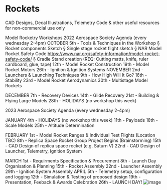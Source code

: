 # Rockets
CAD Designs, Decal Illustrations, Telemetry Code & other useful resources for non-commercial use only

Model Rocketry Workshops
2022 Aerospace Society Agenda (every wednesday 2-4pm)
OCTOBER
     5th - Tools & Techniques in the Workshop
			§ Rocket components Sketch
			§ Single stage rocket flight sketch
			§ NAR Model Rocket Safety Code https://www.nar.org/safety-information/model-rocket-safety-code/
			§ Cradle Stand creation (REQ: Cutting matts, knife, ruler cardboard, glue, tape)
     12th - Model Rocket Construction
     19th - Model Rocket Motors
     26th - Ignition & Ignition Systems
NOVEMBER
     2nd - Launchers & Launching Techniques
     9th - How High Will It Go?
    16th - Stability
     23rd - Model Rocket Aerodynamics
     30th - Multistage Model Rockets

DECEMBER
      7th - Recovery Devices
     14th - Glide Recovery
     21st - Building & Flying Large Models
     28th - HOLIDAYS (no workshop this week)
 
2023 Aerospace Society Agenda (every wednesday 2-4pm) 

JANUARY
    4th -  HOLIDAYS (no workshop this week)
     11th - Payloads
     18th - Scale Models
     25th - Altitude Determination
 
FEBRUARY
     1st - Model Rocket Ranges & Individual Test Flights (Location TBC)
     8th - Replica Space Rocket Group Project Begins (Brainstorming)
     15th - CAD Design of replica space rocket (e.g. Saturn V)
     22nd - CAD Design of Launcher, Telemetry, Ignition System
 
MARCH
     1st - Requirments Specification & Procurement
     8th - Launch Day Organisation & Planning
     15th - Rocket Assembly
     22nd - Launcher Assembly
     29th - Ignition System Assembly
APRIL
     5th - Telemetry setup, configuration and logging
     12th - Simulation & Testing of proposed design
     19th - Presentation, Feeback & Awards Celebration
     26th - LAUNCH DAY!
![image](https://user-images.githubusercontent.com/34741418/194067513-92b1f288-1b6b-4d7b-ac9c-2665371bceea.png)
